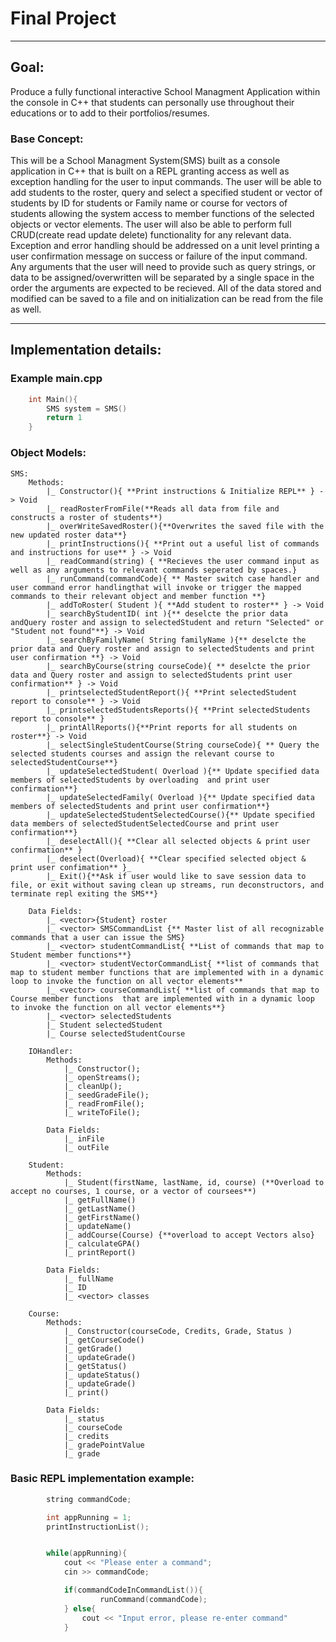 # Final Project



---

## **Goal**: 
Produce a fully functional interactive School Managment Application within the console in C++ that students can personally use throughout their educations or to add to their portfolios/resumes.

### **Base Concept**:
This will be a School Managment System(SMS) built as a console application in C++ that is built on a REPL granting access as well as exception handling for the user to input commands. The user will be able to add students to the roster, query and select a specified student or vector of students by ID for students or Family name or course for vectors of students allowing the system access to member functions of the selected objects or vector elements. The user will also be able to perform full CRUD(create read update delete) functionality for any relevant data. Exception and error handling should be addressed on a unit level printing a user confirmation message on success or failure of the input command. Any arguments that the user will need to provide such as query strings, or data to be assigned/overwritten will be separated by a single space in the order the arguments are expected to be recieved. All of the data stored and modified can be saved to a file and on initialization can be read from the file as well. 



---
## Implementation details:



### **Example main.cpp**
```cpp
    int Main(){
        SMS system = SMS()
        return 1
    }
```
### **Object Models**:


    SMS:
        Methods:
            |_ Constructor(){ **Print instructions & Initialize REPL** } -> Void
            |_ readRosterFromFile(**Reads all data from file and constructs a roster of students**)
            |_ overWriteSavedRoster(){**Overwrites the saved file with the new updated roster data**}
            |_ printInstructions(){ **Print out a useful list of commands and instructions for use** } -> Void
            |_ readCommand(string) { **Recieves the user command input as well as any arguments to relevant commands seperated by spaces.}
            |_ runCommand(commandCode){ ** Master switch case handler and user command error handlingthat will invoke or trigger the mapped commands to their relevant object and member function **}
            |_ addToRoster( Student ){ **Add student to roster** } -> Void
            |_ searchByStudentID( int ){** deselcte the prior data andQuery roster and assign to selectedStudent and return "Selected" or "Student not found"**} -> Void
            |_ searchByFamilyName( String familyName ){** deselcte the prior data and Query roster and assign to selectedStudents and print user confirmation **} -> Void
            |_ searchByCourse(string courseCode){ ** deselcte the prior data and Query roster and assign to selectedStudents print user confirmation** } -> Void
            |_ printselectedStudentReport(){ **Print selectedStudent report to console** } -> Void
            |_ printselectedStudentsReports(){ **Print selectedStudents report to console** }
            |_ printAllReports(){**Print reports for all students on roster**} -> Void
            |_ selectSingleStudentCourse(String courseCode){ ** Query the selected students courses and assign the relevant course to selectedStudentCourse**}
            |_ updateSelectedStudent( Overload ){** Update specified data members of selectedStudents by overloading  and print user confirmation**}
            |_ updateSelectedFamily( Overload ){** Update specified data members of selectedStudents and print user confirmation**}
            |_ updateSelectedStudentSelectedCourse(){** Update specified data members of selectedStudentSelectedCourse and print user confirmation**}
            |_ deselectAll(){ **Clear all selected objects & print user confirmation** }
            |_ deselect(Overload){ **Clear specified selected object & print user confimation** }_
            |_ Exit(){**Ask if user would like to save session data to file, or exit without saving clean up streams, run deconstructors, and terminate repl exiting the SMS**}

        Data Fields:
            |_ <vector>{Student} roster
            |_ <vector> SMSCommandList {** Master list of all recognizable commands that a user can issue the SMS}
            |_ <vector> studentCommandList{ **List of commands that map to Student member functions**}
            |_ <vector> studentVectorCommandList{ **list of commands that map to student member functions that are implemented with in a dynamic loop to invoke the function on all vector elements**
            |_ <vector> courseCommandList{ **list of commands that map to Course member functions  that are implemented with in a dynamic loop to invoke the function on all vector elements**}
            |_ <vector> selectedStudents
            |_ Student selectedStudent
            |_ Course selectedStudentCourse

~~~
    IOHandler:
        Methods:
            |_ Constructor();
            |_ openStreams();
            |_ cleanUp();
            |_ seedGradeFile();
            |_ readFromFile();
            |_ writeToFile();

        Data Fields:
            |_ inFile
            |_ outFile
~~~

~~~
    Student:
        Methods:
            |_ Student(firstName, lastName, id, course) (**Overload to accept no courses, 1 course, or a vector of coursees**)
            |_ getFullName()
            |_ getLastName()
            |_ getFirstName()
            |_ updateName()
            |_ addCourse(Course) {**overload to accept Vectors also}
            |_ calculateGPA()
            |_ printReport()

        Data Fields:
            |_ fullName
            |_ ID
            |_ <vector> classes

~~~

~~~
    Course:
        Methods:
            |_ Constructor(courseCode, Credits, Grade, Status )
            |_ getCourseCode()
            |_ getGrade()
            |_ updateGrade()
            |_ getStatus()
            |_ updateStatus()
            |_ updateGrade()
            |_ print()

        Data Fields:
            |_ status
            |_ courseCode
            |_ credits
            |_ gradePointValue
            |_ grade
 ~~~        
### Basic REPL implementation example:
```CPP
        string commandCode;

        int appRunning = 1;
        printInstructionList();


        while(appRunning){
            cout << "Please enter a command";
            cin >> commandCode;

            if(commandCodeInCommandList()){
                    runCommand(commandCode);
            } else{
                cout << "Input error, please re-enter command"
            }

```
